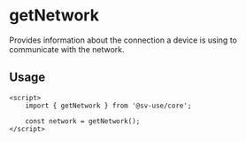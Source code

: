 # getNetwork

Provides information about the connection a device is using to communicate with
the network.

## Usage

```svelte
<script>
	import { getNetwork } from '@sv-use/core';

	const network = getNetwork();
</script>
```
